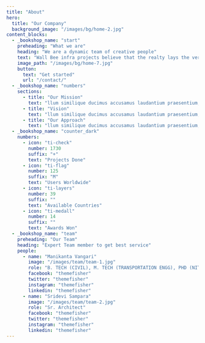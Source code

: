```yaml
---
title: "About"
hero:
  title: "Our Company"
  background_image: "/images/bg/home-2.jpg"
content_blocks:
  - _bookshop_name: "start"
    preheading: "What we are"
    heading: "We are a dynamic team of creative people"
    text: "Wall Bee infra projects believe that the realty lays the very premise for mankind. It gives us stability and catapults us to the heights of our aspirations. It enables us to launch our dreams, start our families and thrive in its cocooned stability"
    image_path: "/images/bg/home-7.jpg"
    button:
      text: "Get started"
      url: "/contact/"
  - _bookshop_name: "numbers"
    sections:
      - title: "Our Mission"
        text: "llum similique ducimus accusamus laudantium praesentium, impedit quaerat, itaque maxime sunt deleniti voluptas distinctio."
      - title: "Vision"
        text: "llum similique ducimus accusamus laudantium praesentium, impedit quaerat, itaque maxime sunt deleniti voluptas distinctio."
      - title: "Our Approach"
        text: "llum similique ducimus accusamus laudantium praesentium, impedit quaerat, itaque maxime sunt deleniti voluptas distinctio."
  - _bookshop_name: "counter_dark"
    numbers:
      - icon: "ti-check"
        number: 1730
        suffix: "+"
        text: "Projects Done"
      - icon: "ti-flag"
        number: 125
        suffix: "M"
        text: "Users Worldwide"
      - icon: "ti-layers"
        number: 39
        suffix: ""
        text: "Available Countries"
      - icon: "ti-medall"
        number: 14
        suffix: ""
        text: "Awards Won"
  - _bookshop_name: "team"
    preheading: "Our Team"
    heading: "Expert Team member to get best service"
    people:
      - name: "Manikanta Vangari"
        image: "/images/team/team-1.jpg"
        role: "B. TECH (CIVIL), M. TECH (TRANSPORTATION ENGG), PHD (NITW)"
        facebook: "themefisher"
        twitter: "themefisher"
        instagram: "themefisher"
        linkedin: "themefisher"
      - name: "Sridevi Sampara"
        image: "/images/team/team-2.jpg"
        role: "Sr. Architect"
        facebook: "themefisher"
        twitter: "themefisher"
        instagram: "themefisher"
        linkedin: "themefisher"
---
```

